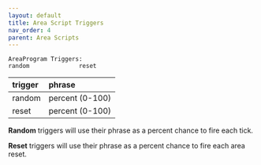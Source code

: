 ```yaml
---
layout: default
title: Area Script Triggers
nav_order: 4
parent: Area Scripts
---
```


```
AreaProgram Triggers:
random              reset
```

| trigger | phrase |
|:--------|:-------|
| random | percent (0-100) |
| reset | percent (0-100) |

**Random** triggers will use their phrase as a percent chance to fire each tick.

**Reset** triggers will use their phrase as a percent chance to fire each area reset.